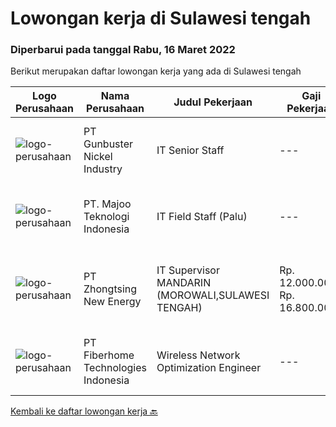 
  # Lowongan kerja di Sulawesi tengah

  ### Diperbarui pada tanggal Rabu, 16 Maret 2022

  Berikut merupakan daftar lowongan kerja yang ada di Sulawesi tengah

  |Logo Perusahaan | Nama Perusahaan | Judul Pekerjaan | Gaji Pekerjaan | Lokasi | Deskripsi | Tanggal diunggah | Pranala |
  | -------------- | --------------- | --------------- | --------- | --------- | -------------- | ------- | ----------- |
  |![logo-perusahaan](https://image-service-cdn.seek.com.au/b5064dcc65945b6a538802803c5c7964bea2108f/ee4dce1061f3f616224767ad58cb2fc751b8d2dc)|PT Gunbuster Nickel Industry|IT Senior Staff|---|Sulawesi Tengah|Qualifications : Minimun D3 Information Technology/ Information Systems / related field ; Minimum 3-4 years experience in mining industry ; Minimum...|Selasa, 15 Maret 2022|https://www.jobstreet.co.id/id/job/it-senior-staff-3821898?token=0~76db213d-fd41-4b45-8734-d1f3a1fe8cb2&sectionRank=1&jobId=jobstreet-id-job-3821898|
|![logo-perusahaan](https://image-service-cdn.seek.com.au/2a2c8a948d223cf92abbc34c9b4e6cee325386db/ee4dce1061f3f616224767ad58cb2fc751b8d2dc)|PT. Majoo Teknologi Indonesia|IT Field Staff (Palu)|---|Palu|Deskripsi Pekerjaan: Melakukan instalasi beserta pengaturan software dan hardware majoo. Memberikan edukasi (training) kepada staff / manager/ owner...|Kamis, 10 Maret 2022|https://www.jobstreet.co.id/id/job/it-field-staff-palu-3800406?token=0~76db213d-fd41-4b45-8734-d1f3a1fe8cb2&sectionRank=2&jobId=jobstreet-id-job-3800406|
|![logo-perusahaan](https://i.ibb.co/sqvTCh9/112815900-stock-vector-no-image-available-icon-flat-vector.webp)|PT Zhongtsing New Energy|IT Supervisor MANDARIN (MOROWALI,SULAWESI TENGAH)|Rp. 12.000.000-Rp. 16.800.000|Sulawesi Tengah|Deskripsi Pekerjaan1.Menguasai pemecahan masalah sistem Jaringan SQL.2.Mampu menguasai NAV3.Berpengalaman Set up and Troubleshooting Hardware and...|Jumat, 04 Maret 2022|https://www.jobstreet.co.id/id/job/it-supervisor-mandarin-morowali-sulawesi-tengah-3794035?token=0~76db213d-fd41-4b45-8734-d1f3a1fe8cb2&sectionRank=3&jobId=jobstreet-id-job-3794035|
|![logo-perusahaan](https://image-service-cdn.seek.com.au/75a0e137cbbbb6119c508c6dc1464d0ff9ef547b/ee4dce1061f3f616224767ad58cb2fc751b8d2dc)|PT Fiberhome Technologies Indonesia|Wireless Network Optimization Engineer|---|Maluku|Job Responsibility:1. Responsible for SSV test.2. Responsible  for outputting SSV report.3. Coordinate with wireless problem analysis and test.Job...|Kamis, 24 Februari 2022|https://www.jobstreet.co.id/id/job/wireless-network-optimization-engineer-3790721?token=0~76db213d-fd41-4b45-8734-d1f3a1fe8cb2&sectionRank=4&jobId=jobstreet-id-job-3790721|


  [Kembali ke daftar lowongan kerja 🔙](../README.md#daftar-lowongan-kerja)
  
